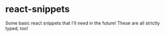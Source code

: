 # react-snippets

Some basic react snippets that I'll need in the future! These are all strictly typed, too!
